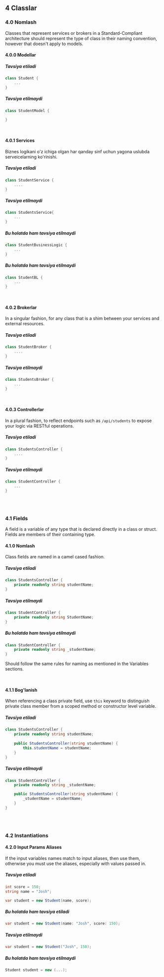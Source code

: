 ## 4 Classlar

### 4.0 Nomlash
Classes that represent services or brokers in a Standard-Compliant architecture should represent the type of class in their naming convention, however that doesn't apply to models.

#### 4.0.0 Modellar
##### Tavsiya etiladi
```cs
class Student {
	...
}
```
##### Tavsiya etilmaydi
```cs
class StudentModel {

}
```
<br />

#### 4.0.1 Services
Biznes logikani o'z ichiga olgan har qanday sinf uchun yagona uslubda serveicelarning ko'rinishi.

##### Tavsiya etiladi
```cs
class StudentService {
	....
}
```
##### Tavsiya etilmaydi
```cs
class StudentsService{
	...
}
```
##### Bu holatda ham tavsiya etilmaydi
```cs 
class StudentBusinessLogic {
	...
}
```
##### Bu holatda ham tavsiya etilmaydi
```cs
class StudentBL {
	...
}
```
<br />

#### 4.0.2 Brokerlar
In a singular fashion, for any class that is a shim between your services and external resources.
##### Tavsiya etiladi
```cs
class StudentBroker {
	....
}
```
##### Tavsiya etilmaydi
```cs
class StudentsBroker {
	...
}
```
<br />

#### 4.0.3 Controllerlar
In a plural fashion, to reflect endpoints such as ```/api/students``` to expose your logic via RESTful operations.
##### Tavsiya etiladi
```cs
class StudentsController {
	....
}
```
##### Tavsiya etilmaydi
```cs
class StudentController {
	...
}
```

<br /> <br />
### 4.1 Fields
A field is a variable of any type that is declared directly in a class or struct. Fields are members of their containing type.

#### 4.1.0 Nomlash
Class fields are named in a camel cased fashion.
##### Tavsiya etiladi
```cs
class StudentsController {
	private readonly string studentName;
}
```
##### Tavsiya etilmaydi
```cs
class StudentController {
	private readonly string StudentName;
}
```
##### Bu holatda ham tavsiya etilmaydi
```cs
class StudentController {
	private readonly string _studentName;
}
```
Should follow the same rules for naming as mentioned in the Variables sections.

<br />

#### 4.1.1 Bog'lanish
When referencing a class private field, use ```this``` keyword to distinguish private class member from a scoped method or constructor level variable.
##### Tavsiya etiladi
```cs
class StudentsController {
	private readonly string studentName;
	
	public StudentsController(string studentName) {
		this.studentName = studentName;
	}
}
```
##### Tavsiya etilmaydi
```cs
class StudentController {
	private readonly string _studentName;

	public StudentsController(string studentName) {
		_studentName = studentName;
	}
}
```

<br /> <br />
### 4.2 Instantiations
#### 4.2.0 Input Params Aliases
If the input variables names match to input aliases, then use them, otherwise you must use the aliases, especially with values passed in.

##### Tavsiya etiladi
```cs
int score = 150;
string name = "Josh";

var student = new Student(name, score);

```

##### Bu holatda ham tavsiya etiladi
```cs
var student = new Student(name: "Josh", score: 150);

```

##### Tavsiya etilmaydi
```cs
var student = new Student("Josh", 150);

```

##### Bu holatda ham tavsiya etilmaydi
```cs
Student student = new (...);
```
